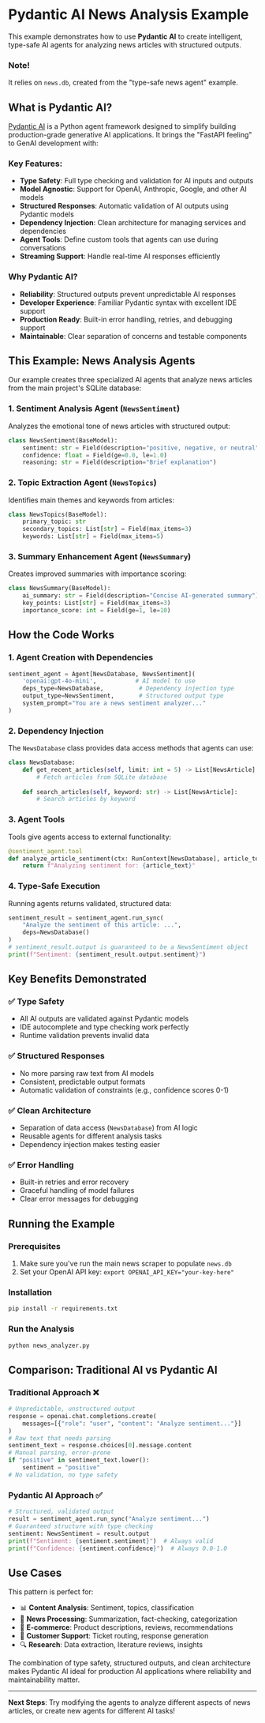 # Pydantic AI News Analysis Example

This example demonstrates how to use **Pydantic AI** to create intelligent, type-safe AI agents for analyzing news articles with structured outputs.

### Note!
It relies on `news.db`, created from the "type-safe news agent" example.

## What is Pydantic AI?

[Pydantic AI](https://ai.pydantic.dev/) is a Python agent framework designed to simplify building production-grade generative AI applications. It brings the "FastAPI feeling" to GenAI development with:

### Key Features:
- **Type Safety**: Full type checking and validation for AI inputs and outputs
- **Model Agnostic**: Support for OpenAI, Anthropic, Google, and other AI models  
- **Structured Responses**: Automatic validation of AI outputs using Pydantic models
- **Dependency Injection**: Clean architecture for managing services and dependencies
- **Agent Tools**: Define custom tools that agents can use during conversations
- **Streaming Support**: Handle real-time AI responses efficiently

### Why Pydantic AI?
- **Reliability**: Structured outputs prevent unpredictable AI responses
- **Developer Experience**: Familiar Pydantic syntax with excellent IDE support
- **Production Ready**: Built-in error handling, retries, and debugging support
- **Maintainable**: Clear separation of concerns and testable components

## This Example: News Analysis Agents

Our example creates three specialized AI agents that analyze news articles from the main project's SQLite database:

### 1. **Sentiment Analysis Agent** (`NewsSentiment`)
Analyzes the emotional tone of news articles with structured output:

```python
class NewsSentiment(BaseModel):
    sentiment: str = Field(description="positive, negative, or neutral")
    confidence: float = Field(ge=0.0, le=1.0)
    reasoning: str = Field(description="Brief explanation")
```

### 2. **Topic Extraction Agent** (`NewsTopics`)  
Identifies main themes and keywords from articles:

```python
class NewsTopics(BaseModel):
    primary_topic: str
    secondary_topics: List[str] = Field(max_items=3)
    keywords: List[str] = Field(max_items=5)
```

### 3. **Summary Enhancement Agent** (`NewsSummary`)
Creates improved summaries with importance scoring:

```python
class NewsSummary(BaseModel):
    ai_summary: str = Field(description="Concise AI-generated summary")
    key_points: List[str] = Field(max_items=3)
    importance_score: int = Field(ge=1, le=10)
```

## How the Code Works

### 1. **Agent Creation with Dependencies**

```python
sentiment_agent = Agent[NewsDatabase, NewsSentiment](
    'openai:gpt-4o-mini',           # AI model to use
    deps_type=NewsDatabase,          # Dependency injection type
    output_type=NewsSentiment,       # Structured output type
    system_prompt="You are a news sentiment analyzer..."
)
```

### 2. **Dependency Injection**
The `NewsDatabase` class provides data access methods that agents can use:

```python
class NewsDatabase:
    def get_recent_articles(self, limit: int = 5) -> List[NewsArticle]:
        # Fetch articles from SQLite database
        
    def search_articles(self, keyword: str) -> List[NewsArticle]:
        # Search articles by keyword
```

### 3. **Agent Tools** 
Tools give agents access to external functionality:

```python
@sentiment_agent.tool
def analyze_article_sentiment(ctx: RunContext[NewsDatabase], article_text: str) -> str:
    return f"Analyzing sentiment for: {article_text}"
```

### 4. **Type-Safe Execution**
Running agents returns validated, structured data:

```python
sentiment_result = sentiment_agent.run_sync(
    "Analyze the sentiment of this article: ...",
    deps=NewsDatabase()
)
# sentiment_result.output is guaranteed to be a NewsSentiment object
print(f"Sentiment: {sentiment_result.output.sentiment}")
```

## Key Benefits Demonstrated

### ✅ **Type Safety**
- All AI outputs are validated against Pydantic models
- IDE autocomplete and type checking work perfectly
- Runtime validation prevents invalid data

### ✅ **Structured Responses**
- No more parsing raw text from AI models
- Consistent, predictable output formats
- Automatic validation of constraints (e.g., confidence scores 0-1)

### ✅ **Clean Architecture**
- Separation of data access (`NewsDatabase`) from AI logic
- Reusable agents for different analysis tasks
- Dependency injection makes testing easier

### ✅ **Error Handling**
- Built-in retries and error recovery
- Graceful handling of model failures
- Clear error messages for debugging

## Running the Example

### Prerequisites
1. Make sure you've run the main news scraper to populate `news.db`
2. Set your OpenAI API key: `export OPENAI_API_KEY="your-key-here"`

### Installation

```bash
pip install -r requirements.txt
```

### Run the Analysis

```bash
python news_analyzer.py
```

## Comparison: Traditional AI vs Pydantic AI

### Traditional Approach ❌

```python
# Unpredictable, unstructured output
response = openai.chat.completions.create(
    messages=[{"role": "user", "content": "Analyze sentiment..."}]
)
# Raw text that needs parsing
sentiment_text = response.choices[0].message.content
# Manual parsing, error-prone
if "positive" in sentiment_text.lower():
    sentiment = "positive"
# No validation, no type safety
```

### Pydantic AI Approach ✅  

```python
# Structured, validated output
result = sentiment_agent.run_sync("Analyze sentiment...")
# Guaranteed structure with type checking
sentiment: NewsSentiment = result.output
print(f"Sentiment: {sentiment.sentiment}")  # Always valid
print(f"Confidence: {sentiment.confidence}")  # Always 0.0-1.0
```

## Use Cases

This pattern is perfect for:

- 📊 **Content Analysis**: Sentiment, topics, classification
- 📰 **News Processing**: Summarization, fact-checking, categorization  
- 🛒 **E-commerce**: Product descriptions, reviews, recommendations
- 📧 **Customer Support**: Ticket routing, response generation
- 🔍 **Research**: Data extraction, literature reviews, insights

The combination of type safety, structured outputs, and clean architecture makes Pydantic AI ideal for production AI applications where reliability and maintainability matter.

---

**Next Steps**: Try modifying the agents to analyze different aspects of news articles, or create new agents for different AI tasks!

<br>
